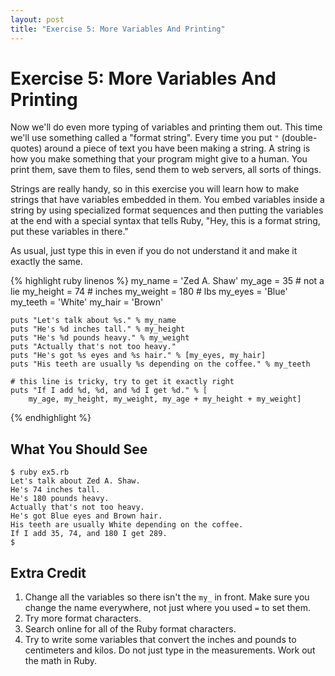 ```yaml
---
layout: post
title: "Exercise 5: More Variables And Printing"
---
```

# Exercise 5: More Variables And Printing
Now we'll do even more typing of variables and printing them out. This time we'll use something called a "format string". Every time you put `"` (double-quotes) around a piece of text you have been making a string. A string is how you make something that your program might give to a human. You print them, save them to files, send them to web servers, all sorts of things.

Strings are really handy, so in this exercise you will learn how to make strings that have variables embedded in them. You embed variables inside a string by using specialized format sequences and then putting the variables at the end with a special syntax that tells Ruby, "Hey, this is a format string, put these variables in there."

As usual, just type this in even if you do not understand it and make it exactly the same.

{% highlight ruby linenos %}
    my_name = 'Zed A. Shaw'
    my_age = 35 # not a lie
    my_height = 74 # inches
    my_weight = 180 # lbs
    my_eyes = 'Blue'
    my_teeth = 'White'
    my_hair = 'Brown'
    
    puts "Let's talk about %s." % my_name
    puts "He's %d inches tall." % my_height
    puts "He's %d pounds heavy." % my_weight
    puts "Actually that's not too heavy."
    puts "He's got %s eyes and %s hair." % [my_eyes, my_hair]
    puts "His teeth are usually %s depending on the coffee." % my_teeth
    
    # this line is tricky, try to get it exactly right
    puts "If I add %d, %d, and %d I get %d." % [
        my_age, my_height, my_weight, my_age + my_height + my_weight]
{% endhighlight %}

## What You Should See

    $ ruby ex5.rb
    Let's talk about Zed A. Shaw.
    He's 74 inches tall.
    He's 180 pounds heavy.
    Actually that's not too heavy.
    He's got Blue eyes and Brown hair.
    His teeth are usually White depending on the coffee.
    If I add 35, 74, and 180 I get 289.
    $

## Extra Credit
1. Change all the variables so there isn't the `my_` in front. Make sure you change the name everywhere, not just where you used `=` to set them.
2. Try more format characters.
3. Search online for all of the Ruby format characters.
4. Try to write some variables that convert the inches and pounds to centimeters and kilos. Do not just type in the measurements. Work out the math in Ruby.
